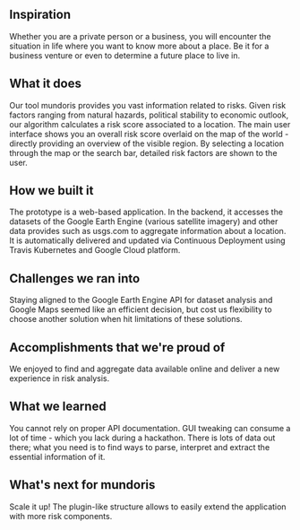 ## Inspiration
Whether you are a private person or a business, you will encounter the situation in life where you want to know more about a place. Be it for a business venture or even to determine a future place to live in. 

## What it does
Our tool mundoris provides you vast information related to risks. Given risk factors ranging from natural hazards, political stability to economic outlook, our algorithm calculates a risk score associated to a location. 
The main user interface shows you an overall risk score overlaid on the map of the world - directly providing an overview of the visible region.
By selecting a location through the map or the search bar, detailed risk factors are shown to the user.

## How we built it
The prototype is a web-based application. 
In the backend, it accesses the datasets of the Google Earth Engine (various satellite imagery) and other data provides such as usgs.com to aggregate information about a location.
It is automatically delivered and updated via Continuous Deployment using Travis Kubernetes and Google Cloud platform.

## Challenges we ran into
Staying aligned to the Google Earth Engine API for dataset analysis and Google Maps seemed like an efficient decision, but cost us flexibility to choose another solution when hit limitations of these solutions.   

## Accomplishments that we're proud of
We enjoyed to find and aggregate data available online and deliver a new experience in risk analysis.

## What we learned
You cannot rely on proper API documentation. 
GUI tweaking can consume a lot of time - which you lack during a hackathon.
There is lots of data out there; what you need is to find ways to parse, interpret and extract the essential information of it. 

## What's next for mundoris
Scale it up! The plugin-like structure allows to easily extend the application with more risk components. 